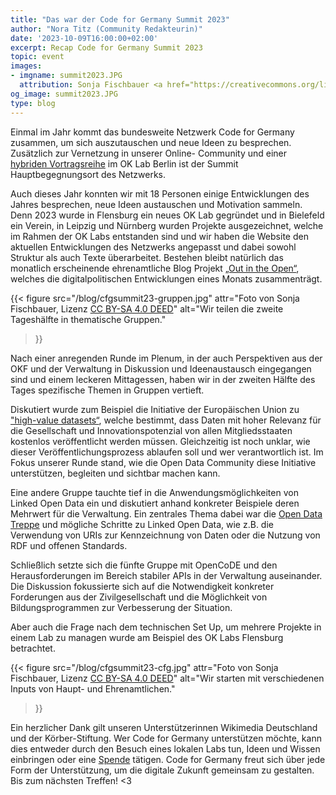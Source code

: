 ```yaml
---
title: "Das war der Code for Germany Summit 2023"
author: "Nora Titz (Community Redakteurin)"
date: '2023-10-09T16:00:00+02:00'
excerpt: Recap Code for Germany Summit 2023
topic: event
images:
- imgname: summit2023.JPG
  attribution: Sonja Fischbauer <a href="https://creativecommons.org/licenses/by-sa/4.0/">CC BY-SA 4.0 DEED</a> 
og_image: summit2023.JPG
type: blog
---
```


Einmal im Jahr kommt das bundesweite Netzwerk Code for Germany zusammen, um sich auszutauschen und neue Ideen zu besprechen. Zusätzlich zur Vernetzung in unserer Online- Community und einer [hybriden Vortragsreihe](https://codefor.de/blog/hybride-vortragsreihe-im-ok-lab-berlin/) im OK Lab Berlin ist der Summit Hauptbegegnungsort des Netzwerks. 

Auch dieses Jahr konnten wir mit 18 Personen einige Entwicklungen des Jahres besprechen, neue Ideen austauschen und Motivation sammeln. Denn 2023 wurde in Flensburg ein neues OK Lab gegründet und in Bielefeld ein Verein, in Leipzig und Nürnberg wurden Projekte ausgezeichnet, welche im Rahmen der OK Labs entstanden sind und wir haben die Website den aktuellen Entwicklungen des Netzwerks angepasst und dabei sowohl Struktur als auch Texte überarbeitet. Bestehen bleibt natürlich das monatlich erscheinende ehrenamtliche Blog Projekt [„Out in the Open“](https://codefor.de/blog/out-in-the-open-september-2023/), welches die digitalpolitischen Entwicklungen eines Monats zusammenträgt.  

{{< figure 
     src="/blog/cfgsummit23-gruppen.jpg"
     attr="Foto von Sonja Fischbauer, Lizenz [CC BY-SA 4.0 DEED](https://creativecommons.org/licenses/by-sa/4.0/)"
     alt="Wir teilen die zweite Tageshälfte in thematische Gruppen."
>}}

Nach einer anregenden Runde im Plenum, in der auch Perspektiven aus der OKF und der Verwaltung in Diskussion und Ideenaustausch eingegangen sind und einem leckeren Mittagessen, haben wir in der zweiten Hälfte des Tages spezifische Themen in Gruppen vertieft. 

Diskutiert wurde zum Beispiel die Initiative der Europäischen Union zu ["high-value datasets“](https://digital-strategy.ec.europa.eu/en/news/commission-defines-high-value-datasets-be-made-available-re-use), welche bestimmt, dass Daten mit hoher Relevanz für die Gesellschaft und Innovationspotenzial von allen Mitgliedsstaaten kostenlos veröffentlicht werden müssen. Gleichzeitig ist noch unklar, wie dieser Veröffentlichungsprozess ablaufen soll und wer verantwortlich ist. Im Fokus unserer Runde stand, wie die Open Data Community diese Initiative unterstützen, begleiten und sichtbar machen kann. 

Eine andere Gruppe tauchte tief in die Anwendungsmöglichkeiten von Linked Open Data ein und diskutiert anhand konkreter Beispiele deren Mehrwert für die Verwaltung. Ein zentrales Thema dabei war die [Open Data Treppe](https://5stardata.info/de/) und mögliche Schritte zu Linked Open Data, wie z.B. die Verwendung von URIs zur Kennzeichnung von Daten oder die Nutzung von RDF und offenen Standards. 

Schließlich setzte sich die fünfte Gruppe mit OpenCoDE und den Herausforderungen im Bereich stabiler APIs in der Verwaltung auseinander. Die Diskussion fokussierte sich auf die Notwendigkeit konkreter Forderungen aus der Zivilgesellschaft und die Möglichkeit von Bildungsprogrammen zur Verbesserung der Situation.

Aber auch die Frage nach dem technischen Set Up, um mehrere Projekte in einem Lab zu managen wurde am Beispiel des OK Labs Flensburg betrachtet. 

{{< figure 
     src="/blog/cfgsummit23-cfg.jpg"
     attr="Foto von Sonja Fischbauer, Lizenz [CC BY-SA 4.0 DEED](https://creativecommons.org/licenses/by-sa/4.0/)"
     alt="Wir starten mit verschiedenen Inputs von Haupt- und Ehrenamtlichen."
>}}

Ein herzlicher Dank gilt unseren Unterstützerinnen Wikimedia Deutschland und der Körber-Stiftung. Wer Code for Germany unterstützen möchte, kann dies entweder durch den Besuch eines lokalen Labs tun, Ideen und Wissen einbringen oder eine [Spende](https://codefor.de/spenden/) tätigen. Code for Germany freut sich über jede Form der Unterstützung, um die digitale Zukunft gemeinsam zu gestalten. Bis zum nächsten Treffen! <3
